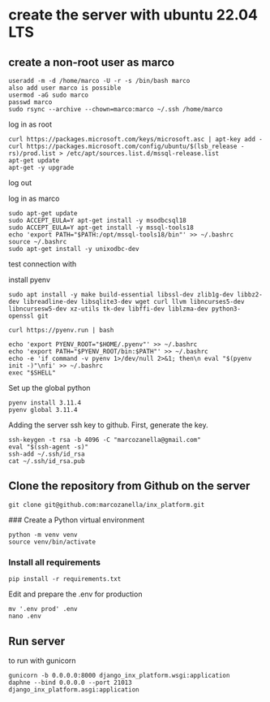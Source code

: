 # create the server with ubuntu 22.04 LTS

## create a non-root user as marco
```
useradd -m -d /home/marco -U -r -s /bin/bash marco
also add user marco is possible
usermod -aG sudo marco
passwd marco
sudo rsync --archive --chown=marco:marco ~/.ssh /home/marco
```
log in as root
```
curl https://packages.microsoft.com/keys/microsoft.asc | apt-key add -
curl https://packages.microsoft.com/config/ubuntu/$(lsb_release -rs)/prod.list > /etc/apt/sources.list.d/mssql-release.list
apt-get update
apt-get -y upgrade
```
log out

log in as marco
```
sudo apt-get update
sudo ACCEPT_EULA=Y apt-get install -y msodbcsql18
sudo ACCEPT_EULA=Y apt-get install -y mssql-tools18
echo 'export PATH="$PATH:/opt/mssql-tools18/bin"' >> ~/.bashrc
source ~/.bashrc
sudo apt-get install -y unixodbc-dev
```

test connection with


install pyenv
```
sudo apt install -y make build-essential libssl-dev zlib1g-dev libbz2-dev libreadline-dev libsqlite3-dev wget curl llvm libncurses5-dev libncursesw5-dev xz-utils tk-dev libffi-dev liblzma-dev python3-openssl git

curl https://pyenv.run | bash

echo 'export PYENV_ROOT="$HOME/.pyenv"' >> ~/.bashrc
echo 'export PATH="$PYENV_ROOT/bin:$PATH"' >> ~/.bashrc
echo -e 'if command -v pyenv 1>/dev/null 2>&1; then\n eval "$(pyenv init -)"\nfi' >> ~/.bashrc
exec "$SHELL"
```

Set up the global python
```
pyenv install 3.11.4
pyenv global 3.11.4
```
Adding the server ssh key to github. First, generate the key.
```
ssh-keygen -t rsa -b 4096 -C "marcozanella@gmail.com"
eval "$(ssh-agent -s)"
ssh-add ~/.ssh/id_rsa
cat ~/.ssh/id_rsa.pub
```

## Clone the repository from Github on the server
```
git clone git@github.com:marcozanella/inx_platform.git
```

### Create a Python virtual environment
```
python -m venv venv
source venv/bin/activate
```
### Install all requirements
```
pip install -r requirements.txt
```


Edit and prepare the .env for production
```
mv '.env prod' .env
nano .env
```

## Run server
to run with gunicorn
```
gunicorn -b 0.0.0.0:8000 django_inx_platform.wsgi:application
daphne --bind 0.0.0.0 --port 21013 django_inx_platform.asgi:application
```